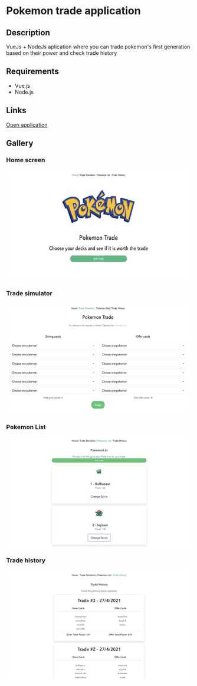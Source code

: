 # Pokemon trade application

## Description

VueJs + NodeJs aplication where you can trade pokemon's  first generation based on their power and check trade history

## Requirements

- Vue.js
- Node.js

## Links
[Open application](https://www.google.com/)


## Gallery

### Home screen

<img src="https://github.com/beatrizvilalta/PokeTrade/blob/main/Images/homeScreen.png" 
width="600" 
height="300"/>

### Trade simulator

<img src="https://github.com/beatrizvilalta/PokeTrade/blob/main/Images/TradeScreen.png" 
width="600" 
height="300"/>

### Pokemon List

<img src="https://github.com/beatrizvilalta/PokeTrade/blob/main/Images/PokemonListScreen.png" 
width="600" 
height="300"/>

### Trade history

<img src="https://github.com/beatrizvilalta/PokeTrade/blob/main/Images/TradeHistoryScreen.png" 
width="600" 
height="300"/>
